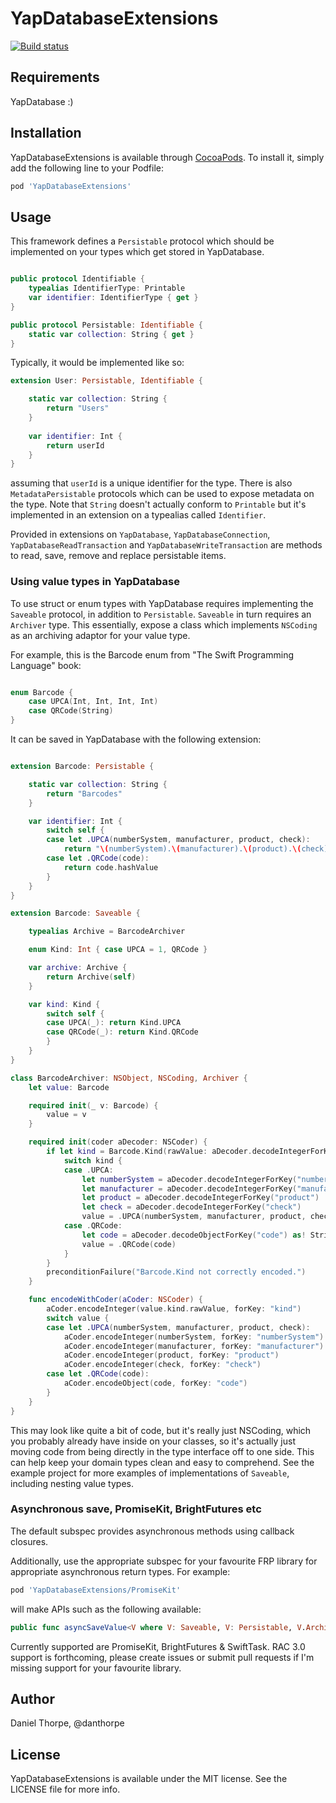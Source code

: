 # YapDatabaseExtensions

[![Build status](https://badge.buildkite.com/95784c169af7db5e36cefe146d5d3f3899c8339d46096a6349.svg)](https://buildkite.com/danthorpe/yapdatabaseextensions)

## Requirements

YapDatabase :)

## Installation

YapDatabaseExtensions is available through [CocoaPods](http://cocoapods.org). To install
it, simply add the following line to your Podfile:

```ruby
pod 'YapDatabaseExtensions'
```

## Usage

This framework defines a `Persistable` protocol which should be implemented on your types which get stored in YapDatabase.

```swift

public protocol Identifiable {
    typealias IdentifierType: Printable
    var identifier: IdentifierType { get }
}

public protocol Persistable: Identifiable {
    static var collection: String { get }
}

```

Typically, it would be implemented like so:

```swift
extension User: Persistable, Identifiable {

	static var collection: String { 
    	return "Users"
    }
    
    var identifier: Int { 
    	return userId
    }
}
```

assuming that `userId` is a unique identifier for the type. There is also `MetadataPersistable` protocols which can be used to expose metadata on the type. Note that `String` doesn't actually conform to `Printable` but it's implemented in an extension on a typealias called `Identifier`.

Provided in extensions on `YapDatabase`, `YapDatabaseConnection`, `YapDatabaseReadTransaction` and `YapDatabaseWriteTransaction` are methods to read, save, remove and replace persistable items.

### Using value types in YapDatabase

To use struct or enum types with YapDatabase requires implementing the `Saveable` protocol, in addition to `Persistable`. `Saveable` in turn requires an `Archiver` type. This essentially, expose a class which implements `NSCoding` as an archiving adaptor for your value type. 

For example, this is the Barcode enum from "The Swift Programming Language" book:

```swift

enum Barcode {
	case UPCA(Int, Int, Int, Int)
	case QRCode(String)
}

```

It can be saved in YapDatabase with the following extension:

```swift

extension Barcode: Persistable {

    static var collection: String {
        return "Barcodes"
    }

    var identifier: Int {
        switch self {
        case let .UPCA(numberSystem, manufacturer, product, check):
            return "\(numberSystem).\(manufacturer).\(product).\(check)".hashValue
        case let .QRCode(code):
            return code.hashValue
        }
    }
}

extension Barcode: Saveable {

    typealias Archive = BarcodeArchiver

	enum Kind: Int { case UPCA = 1, QRCode }

    var archive: Archive {
        return Archive(self)
    }

	var kind: Kind {
		switch self {
		case UPCA(_): return Kind.UPCA
		case QRCode(_): return Kind.QRCode
		}
	}
}

class BarcodeArchiver: NSObject, NSCoding, Archiver {
	let value: Barcode

    required init(_ v: Barcode) {
        value = v
    }

    required init(coder aDecoder: NSCoder) {
		if let kind = Barcode.Kind(rawValue: aDecoder.decodeIntegerForKey("kind")) {
			switch kind {
			case .UPCA:
				let numberSystem = aDecoder.decodeIntegerForKey("numberSystem")
				let manufacturer = aDecoder.decodeIntegerForKey("manufacturer")
				let product = aDecoder.decodeIntegerForKey("product")
				let check = aDecoder.decodeIntegerForKey("check")
                value = .UPCA(numberSystem, manufacturer, product, check)
            case .QRCode:
                let code = aDecoder.decodeObjectForKey("code") as! String
                value = .QRCode(code)
			}
		}
		preconditionFailure("Barcode.Kind not correctly encoded.")
    }

    func encodeWithCoder(aCoder: NSCoder) {
        aCoder.encodeInteger(value.kind.rawValue, forKey: "kind")
		switch value {
		case let .UPCA(numberSystem, manufacturer, product, check):
			aCoder.encodeInteger(numberSystem, forKey: "numberSystem")
			aCoder.encodeInteger(manufacturer, forKey: "manufacturer")
			aCoder.encodeInteger(product, forKey: "product")
			aCoder.encodeInteger(check, forKey: "check")
		case let .QRCode(code):
			aCoder.encodeObject(code, forKey: "code")
		}
    }
}

```

This may look like quite a bit of code, but it's really just NSCoding, which you probably already have inside on your classes, so it's actually just moving code from being directly in the type interface off to one side. This can help keep your domain types clean and easy to comprehend. See the example project for more examples of implementations of `Saveable`, including nesting value types.

### Asynchronous save, PromiseKit, BrightFutures etc
The default subspec provides asynchronous methods using callback closures. 

Additionally, use the appropriate subspec for your favourite FRP library for appropriate asynchronous return types. For example:

```ruby
pod 'YapDatabaseExtensions/PromiseKit'
```

will make APIs such as the following available:

```swift
public func asyncSaveValue<V where V: Saveable, V: Persistable, V.ArchiverType.ValueType == V>(value: V) -> Promise<V>
```

Currently supported are PromiseKit, BrightFutures & SwiftTask. RAC 3.0 support is forthcoming, please create issues or submit pull requests if I'm missing support for your favourite library.

## Author

Daniel Thorpe, @danthorpe

## License

YapDatabaseExtensions is available under the MIT license. See the LICENSE file for more info.
